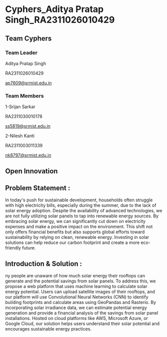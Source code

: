 # Cyphers_Aditya Pratap Singh_RA2311026010429

## Team Cyphers

### Team Leader

Aditya Pratap Singh

RA2311026010429

ap7609@srmist.edu.in

### Team Members

1-Srijan Sarkar

RA2311030010178

ss5819@srmist.edu.in


2-Nilesh Kanti

RA2311003011339

nk8797@srmist.edu.in

## Open Innovation

## Problem Statement : 
In today's push for sustainable development, households often struggle with high electricity bills, especially during the summer, due to the lack of solar energy adoption. Despite the availability of advanced technologies, we are not fully utilizing solar panels to tap into renewable energy sources. By embracing solar energy, we can significantly cut down on electricity expenses and make a positive impact on the environment. This shift not only offers financial benefits but also supports global efforts toward sustainability by relying on clean, renewable energy. Investing in solar solutions can help reduce our carbon footprint and create a more eco-friendly future.

## Introduction & Solution :
ny people are unaware of how much solar energy their rooftops can generate and the potential savings from solar panels. To address this, we propose a web platform that uses machine learning to calculate solar energy potential. Users can upload satellite images of their rooftops, and our platform will use Convolutional Neural Networks (CNN) to identify building footprints and calculate areas using GeoPandas and Rasterio. By incorporating solar irradiance data, we can estimate potential energy generation and provide a financial analysis of the savings from solar panel installations. Hosted on cloud platforms like AWS, Microsoft Azure, or Google Cloud, our solution helps users understand their solar potential and encourages sustainable energy practices.









